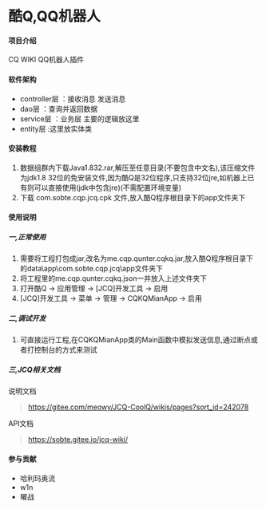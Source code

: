 # 酷Q,QQ机器人

#### 项目介绍
CQ WIKI QQ机器人插件

#### 软件架构
- controller层 ：接收消息 发送消息 
- dao层 ：查询并返回数据 
- service层 ：业务层 主要的逻辑放这里
- entity层 :这里放实体类

#### 安装教程

1. 数据组群内下载Java1.832.rar,解压至任意目录(不要包含中文名),该压缩文件为jdk1.8 32位的免安装文件,因为酷Q是32位程序,只支持32位jre,如机器上已有则可以直接使用(jdk中包含jre)(不需配置环境变量)
2. 下载 com.sobte.cqp.jcq.cpk 文件,放入酷Q程序根目录下的app文件夹下

#### 使用说明

##### 一,正常使用
1. 需要将工程打包成jar,改名为me.cqp.qunter.cqkq.jar,放入酷Q程序根目录下的data\app\com.sobte.cqp.jcq\app文件夹下
2. 将工程里的me.cqp.qunter.cqkq.json一并放入上述文件夹下
3. 打开酷Q -> 应用管理 -> [JCQ]开发工具 -> 启用
4. [JCQ]开发工具 -> 菜单 -> 管理 -> CQKQMianApp -> 启用

##### 二,调试开发
1. 可直接运行工程,在CQKQMianApp类的Main函数中模拟发送信息,通过断点或者打控制台的方式来测试

##### 三,JCQ相关文档
说明文档
> https://gitee.com/meowy/JCQ-CoolQ/wikis/pages?sort_id=242078

API文档
> https://sobte.gitee.io/jcq-wiki/

#### 参与贡献

- 哈利玛奥流
- w1n
- 曜战


